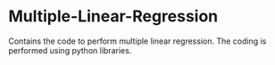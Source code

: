 # Multiple-Linear-Regression
Contains the code to perform multiple linear regression. The coding is performed using python libraries.
